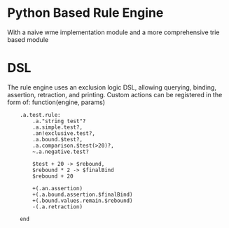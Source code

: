 # Python Based Rule Engine
With a naive wme implementation module
and a more comprehensive trie based module
    
# DSL
The rule engine uses an exclusion logic DSL, allowing querying, binding, assertion, retraction, and printing.
Custom actions can be registered in the form of: function(engine, params)
    
```
    .a.test.rule:
        .a."string test"?
        .a.simple.test?,
        .an!exclusive.test?,
        .a.bound.$test?,
        .a.comparison.$test(>20)?,
        ~.a.negative.test?
            
        $test + 20 -> $rebound,
        $rebound * 2 -> $finalBind
        $rebound + 20
            
        +(.an.assertion)
        +(.a.bound.assertion.$finalBind)
        +(.bound.values.remain.$rebound)
        -(.a.retraction)
            
    end
```

